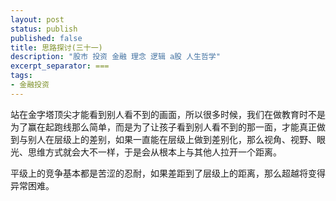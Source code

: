 ```yaml
---
layout: post
status: publish
published: false
title: 思路探讨(三十一) 
description: "股市 投资 金融 理念 逻辑 a股 人生哲学"
excerpt_separator: ===
tags:
- 金融投资
---
```





站在金字塔顶尖才能看到别人看不到的画面，所以很多时候，我们在做教育时不是为了赢在起跑线那么简单，而是为了让孩子看到别人看不到的那一面，才能真正做到与别人在层级上的差别，如果一直能在层级上做到差别化，那么视角、视野、眼光、思维方式就会大不一样，于是会从根本上与其他人拉开一个距离。

平级上的竞争基本都是苦涩的忍耐，如果差距到了层级上的距离，那么超越将变得异常困难。